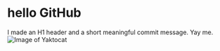 # hello GitHub

I made an H1 header and a short meaningful commit message. Yay me.
![Image of Yaktocat](https://octodex.github.com/images/yaktocat.png)
